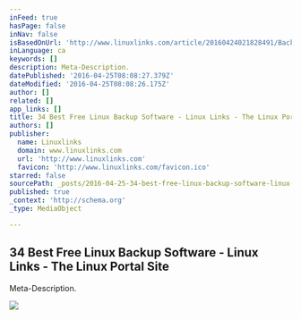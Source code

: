 ```yaml
---
inFeed: true
hasPage: false
inNav: false
isBasedOnUrl: 'http://www.linuxlinks.com/article/20160424021828491/BackupTools.html'
inLanguage: ca
keywords: []
description: Meta-Description.
datePublished: '2016-04-25T08:08:27.379Z'
dateModified: '2016-04-25T08:08:26.175Z'
author: []
related: []
app_links: []
title: 34 Best Free Linux Backup Software - Linux Links - The Linux Portal Site
authors: []
publisher:
  name: Linuxlinks
  domain: www.linuxlinks.com
  url: 'http://www.linuxlinks.com'
  favicon: 'http://www.linuxlinks.com/favicon.ico'
starred: false
sourcePath: _posts/2016-04-25-34-best-free-linux-backup-software-linux-links-the-linux.md
published: true
_context: 'http://schema.org'
_type: MediaObject

---
```

<article style=""><h1>34 Best Free Linux Backup Software - Linux Links - The Linux Portal Site</h1><p>Meta-Description.</p><img src="http://www.linuxlinks.com/portal/content/reviews/Backup/cd_linux.png" /></article>